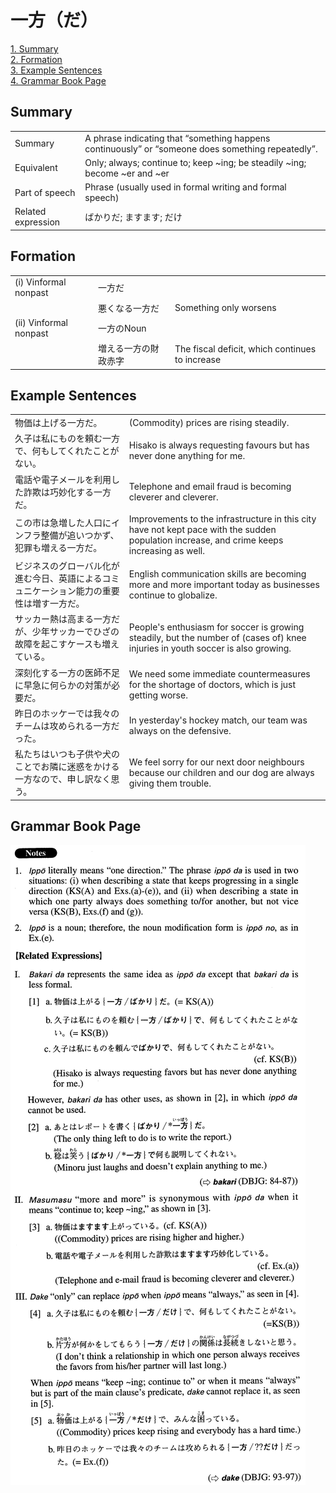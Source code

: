 # 一方（だ）

[1. Summary](#summary)<br>
[2. Formation](#formation)<br>
[3. Example Sentences](#example-sentences)<br>
[4. Grammar Book Page](#grammar-book-page)<br>


## Summary

<table><tr>   <td>Summary</td>   <td>A phrase indicating that “something happens continuously” or “someone does something repeatedly”.</td></tr><tr>   <td>Equivalent</td>   <td>Only; always; continue to; keep ~ing; be steadily ~ing; become ~er and ~er</td></tr><tr>   <td>Part of speech</td>   <td>Phrase (usually used in formal writing and formal speech)</td></tr><tr>   <td>Related expression</td>   <td>ばかりだ; ますます; だけ</td></tr></table>

## Formation

<table class="table"><tbody><tr class="tr head"><td class="td"><span class="numbers">(i)</span> <span class="bold">Vinformal nonpast</span></td><td class="td"><span class="concept">一方だ</span></td><td class="td"></td></tr><tr class="tr"><td class="td"></td><td class="td"><span>悪くなる</span><span class="concept">一方だ</span></td><td class="td"><span>Something only worsens</span></td></tr><tr class="tr head"><td class="td"><span class="numbers">(ii)</span> <span class="bold">Vinformal nonpast</span></td><td class="td"><span class="concept">一方</span><span>のNoun</span></td><td class="td"></td></tr><tr class="tr"><td class="td"></td><td class="td"><span>増える</span><span class="concept">一方</span><span>の財政赤字</span></td><td class="td"><span>The fiscal deficit, which continues to increase</span></td></tr></tbody></table>

## Example Sentences

<table><tr>   <td>物価は上げる一方だ。</td>   <td>(Commodity) prices are rising steadily.</td></tr><tr>   <td>久子は私にものを頼む一方で、何もしてくれたことがない。</td>   <td>Hisako is always requesting favours but has never done anything for me.</td></tr><tr>   <td>電話や電子メールを利用した詐欺は巧妙化する一方だ。</td>   <td>Telephone and email fraud is becoming cleverer and cleverer.</td></tr><tr>   <td>この市は急増した人口にインフラ整備が追いつかず、犯罪も増える一方だ。</td>   <td>Improvements to the infrastructure in this city have not kept pace with the sudden population increase, and crime keeps increasing as well.</td></tr><tr>   <td>ビジネスのグローバル化が進む今日、英語によるコミュニケーション能力の重要性は増す一方だ。</td>   <td>English communication skills are becoming more and more important today as businesses continue to globalize.</td></tr><tr>   <td>サッカー熱は高まる一方だが、少年サッカーでひざの故障を起こすケースも増えている。</td>   <td>People's enthusiasm for soccer is growing steadily, but the number of (cases of) knee injuries in youth soccer is also growing.</td></tr><tr>   <td>深刻化する一方の医師不足に早急に何らかの対策が必要だ。</td>   <td>We need some immediate countermeasures for the shortage of doctors, which is just getting worse.</td></tr><tr>   <td>昨日のホッケーでは我々のチームは攻められる一方だった。</td>   <td>In yesterday's hockey match, our team was always on the defensive.</td></tr><tr>   <td>私たちはいつも子供や犬のことでお隣に迷惑をかける一方なので、申し訳なく思う。</td>   <td>We feel sorry for our next door neighbours because our children and our dog are always giving them trouble.</td></tr></table>

## Grammar Book Page

![](../img/Advanced一方(だ).png)

